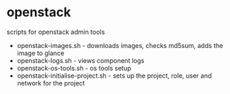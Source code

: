 openstack
=========

scripts for openstack admin tools
- openstack-images.sh - downloads images, checks md5sum, adds the image to glance
- openstack-logs.sh - views component logs
- openstack-os-tools.sh - os tools setup
- openstack-initialise-project.sh - sets up the project, role, user and network for the project
